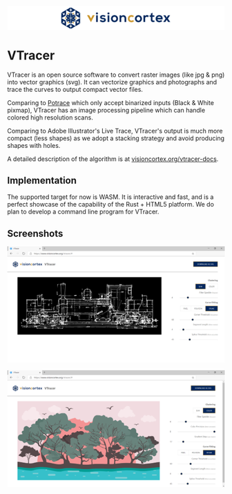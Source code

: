 ![logo](docs/images/visioncortex-banner.png)

# VTracer

VTracer is an open source software to convert raster images (like jpg & png) into vector graphics (svg). It can vectorize graphics and photographs and trace the curves to output compact vector files.

Comparing to [Potrace]() which only accept binarized inputs (Black & White pixmap), VTracer has an image processing pipeline which can handle colored high resolution scans.

Comparing to Adobe Illustrator's Live Trace, VTracer's output is much more compact (less shapes) as we adopt a stacking strategy and avoid producing shapes with holes.

A detailed description of the algorithm is at [visioncortex.org/vtracer-docs](//www.visioncortex.org/vtracer-docs).

## Implementation

The supported target for now is WASM. It is interactive and fast, and is a perfect showcase of the capability of the Rust + HTML5 platform. We do plan to develop a command line program for VTracer.

## Screenshots

![screenshot](docs/images/screenshot-01.png)

![screenshot](docs/images/screenshot-02.png)